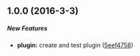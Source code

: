## 1.0.0 (2016-3-3)

##### New Features

* **plugin:** create and test plugin ([5eef4758](https://github.com/lob/hapi-default-payload/commit/5eef47589171c0ba259e3d0a187058dff925a5d4))


